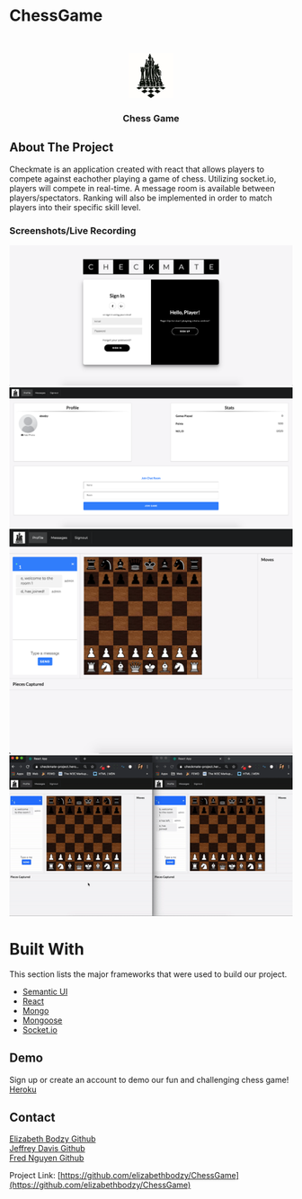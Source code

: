 # ChessGame

<br />
<p align="center">
  <a href="https://github.com/elizabethbodzy/ChessGame">
    <img src="/client/public/images/logo.jpg" alt="Logo" width="80" height="80">
  </a>

  <h3 align="center">Chess Game</h3>

## About The Project

Checkmate is an application created with react that allows players to compete against eachother playing a game of chess. Utilizing socket.io, players will compete in real-time. A message room is available between players/spectators. Ranking will also be implemented in order to match players into their specific skill level.
 
 ### Screenshots/Live Recording

![](/client/public/images/checkmate-home.png)
![](/client/public/images/checkmate-profile.png)
![](/client/public/images/checkmate-game.png)
![](/client/public/images/checkmate.gif)

# Built With
This section lists the major frameworks that were used to build our project. 
* [Semantic UI](https://semantic-ui.com/)
* [React](https://reactjs.org/)
* [Mongo](https://www.mongodb.com/) 
* [Mongoose](https://mongoosejs.com/)
* [Socket.io](https://socket.io/)

## Demo

Sign up or create an account to demo our fun and challenging chess game!
[Heroku](https://checkmate-project.herokuapp.com/) 


## Contact

[Elizabeth Bodzy Github](https://github.com/elizabethbodzy) <br>
[Jeffrey Davis Github](https://github.com/FeeterMcGeeter) <br>
[Fred Nguyen Github](https://github.com/fred-h-nguyen)


Project Link: [https://github.com/elizabethbodzy/ChessGame](https://github.com/elizabethbodzy/ChessGame)
